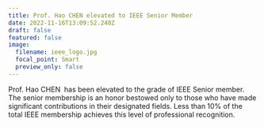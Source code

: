 ```yaml
---
title: Prof. Hao CHEN elevated to IEEE Senior Member
date: 2022-11-16T13:09:52.240Z
draft: false
featured: false
image:
  filename: ieee_logo.jpg
  focal_point: Smart
  preview_only: false
---
```

<!--StartFragment-->

Prof. Hao CHEN  has been elevated to the grade of IEEE Senior member. The senior membership is an honor bestowed only to those who have made significant contributions in their designated fields. Less than 10% of the total IEEE membership achieves this level of professional recognition.

<!--EndFragment-->
